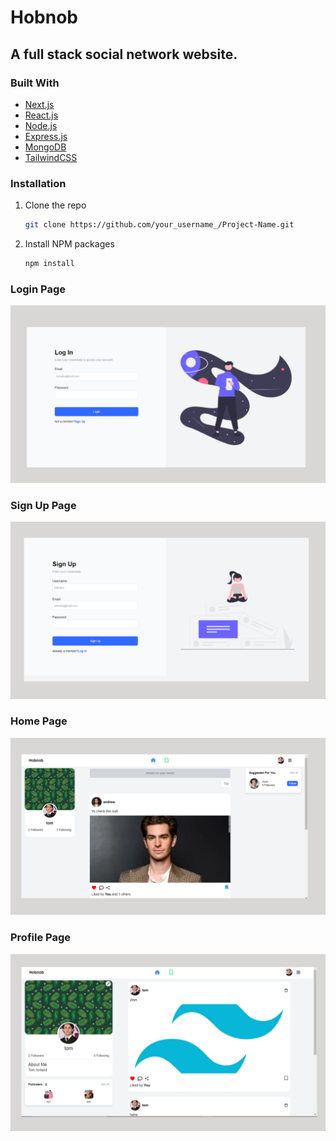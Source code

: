 # Hobnob

## A full stack social network website.

### Built With

* [Next.js](https://nextjs.org/)
* [React.js](https://reactjs.org/)
* [Node.js](https://nodejs.org/)
* [Express.js](https://expressjs.com/)
* [MongoDB](https://mongodb.com/)
* [TailwindCSS](https://tailwindcss.com/)

### Installation

1. Clone the repo
   ```sh
   git clone https://github.com/your_username_/Project-Name.git
   ```
2. Install NPM packages
   ```sh
   npm install
   ```

### Login Page
![](public/Demo_Signin.png)

### Sign Up Page
![](public/Demo_Signup.png)


### Home Page
![](public/Demo1.png)

### Profile Page
![](public/Demo_Profile.png)
